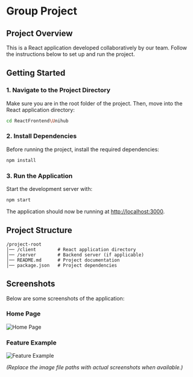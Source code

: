 # Group Project

## Project Overview
This is a React application developed collaboratively by our team. Follow the instructions below to set up and run the project.

## Getting Started

### 1. Navigate to the Project Directory
Make sure you are in the root folder of the project. Then, move into the React application directory:

```sh
cd ReactFrontend\Unihub
```

### 2. Install Dependencies
Before running the project, install the required dependencies:

```sh
npm install
```

### 3. Run the Application
Start the development server with:

```sh
npm start
```

The application should now be running at [http://localhost:3000](http://localhost:3000).

## Project Structure
```
/project-root
│── /client        # React application directory
│── /server        # Backend server (if applicable)
│── README.md      # Project documentation
│── package.json   # Project dependencies
```

## Screenshots
Below are some screenshots of the application:

### Home Page
![Home Page](screenshots/home.png)

### Feature Example
![Feature Example](screenshots/feature.png)

*(Replace the image file paths with actual screenshots when available.)*

